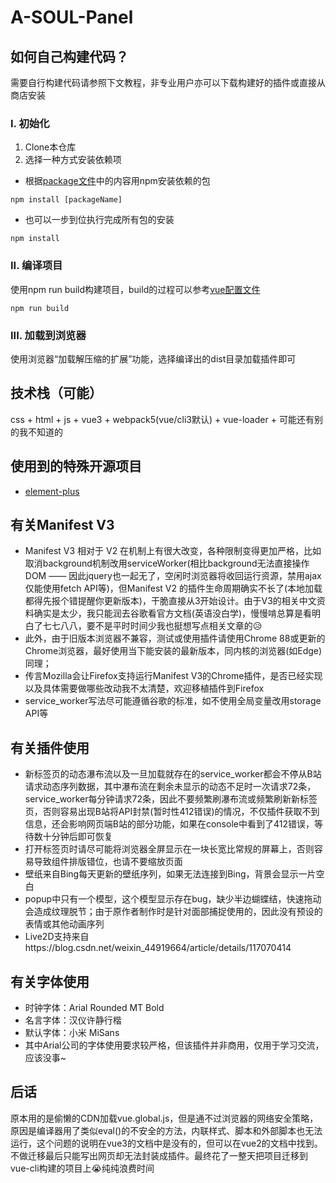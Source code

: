 # A-SOUL-Panel

## 如何自己构建代码？
需要自行构建代码请参照下文教程，非专业用户亦可以下载构建好的插件或直接从商店安装
### I. 初始化
1. Clone本仓库
2. 选择一种方式安装依赖项
- 根据[package文件](package.json)中的内容用npm安装依赖的包
```
npm install [packageName]
```
- 也可以一步到位执行完成所有包的安装
```
npm install
```
  
### II. 编译项目
使用npm run build构建项目，build的过程可以参考[vue配置文件](vue.config.js)
```
npm run build
```
  
### III. 加载到浏览器
使用浏览器“加载解压缩的扩展”功能，选择编译出的dist目录加载插件即可
  
  
## 技术栈（可能）
css + html + js + vue3 + webpack5(vue/cli3默认) + vue-loader + 可能还有别的我不知道的
  
## 使用到的特殊开源项目
- [element-plus](https://element-plus.gitee.io/zh-CN/)

## 有关Manifest V3
- Manifest V3 相对于 V2 在机制上有很大改变，各种限制变得更加严格，比如取消background机制改用serviceWorker(相比background无法直接操作DOM —— 因此jquery也一起无了，空闲时浏览器将收回运行资源，禁用ajax仅能使用fetch API等)，但Manifest V2 的插件生命周期确实不长了(本地加载都得先报个错提醒你更新版本)，干脆直接从3开始设计。由于V3的相关中文资料确实是太少，我只能润去谷歌看官方文档(英语没白学)，慢慢啃总算是看明白了七七八八，要不是平时时间少我也挺想写点相关文章的😥
- 此外，由于旧版本浏览器不兼容，测试或使用插件请使用Chrome 88或更新的Chrome浏览器，最好使用当下能安装的最新版本，同内核的浏览器(如Edge)同理；
- 传言Mozilla会让Firefox支持运行Manifest V3的Chrome插件，是否已经实现以及具体需要做哪些改动我不太清楚，欢迎移植插件到Firefox
- service_worker写法尽可能遵循谷歌的标准，如不使用全局变量改用storage API等

## 有关插件使用
- 新标签页的动态瀑布流以及一旦加载就存在的service_worker都会不停从B站请求动态序列数据，其中瀑布流在剩余未显示的动态不足时一次请求72条，service_worker每分钟请求72条，因此不要频繁刷瀑布流或频繁刷新新标签页，否则容易出现B站将API封禁(暂时性412错误)的情况，不仅插件获取不到信息，还会影响网页端B站的部分功能，如果在console中看到了412错误，等待数十分钟后即可恢复
- 打开标签页时请尽可能将浏览器全屏显示在一块长宽比常规的屏幕上，否则容易导致组件排版错位，也请不要缩放页面
- 壁纸来自Bing每天更新的壁纸序列，如果无法连接到Bing，背景会显示一片空白
- popup中只有一个模型，这个模型显示存在bug，缺少半边蝴蝶结，快速拖动会造成纹理脱节；由于原作者制作时是针对面部捕捉使用的，因此没有预设的表情或其他动画序列
- Live2D支持来自https://blog.csdn.net/weixin_44919664/article/details/117070414

## 有关字体使用
- 时钟字体：Arial Rounded MT Bold
- 名言字体：汉仪许静行楷
- 默认字体：小米 MiSans
- 其中Arial公司的字体使用要求较严格，但该插件并非商用，仅用于学习交流，应该没事~

## 后话
原本用的是偷懒的CDN加载vue.global.js，但是通不过浏览器的网络安全策略，原因是编译器用了类似eval()的不安全的方法，内联样式、脚本和外部脚本也无法运行，这个问题的说明在vue3的文档中是没有的，但可以在vue2的文档中找到。不做迁移最后只能写出网页却无法封装成插件。最终花了一整天把项目迁移到vue-cli构建的项目上😭纯纯浪费时间